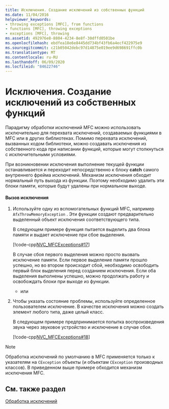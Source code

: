 ```yaml
---
title: Исключения. Создание исключений из собственных функций
ms.date: 11/04/2016
helpviewer_keywords:
- throwing exceptions [MFC], from functions
- functions [MFC], throwing exceptions
- exceptions [MFC], throwing
ms.assetid: 492976e8-8804-4234-8e8f-30dffd0501be
ms.openlocfilehash: ebdfea18e6e8445dd734bf43fb6a4ecf422975e9
ms.sourcegitcommit: c21b05042debc97d14875e019ee9d698691ffc0b
ms.translationtype: MT
ms.contentlocale: ru-RU
ms.lasthandoff: 06/09/2020
ms.locfileid: "84622746"
---
```

# <a name="exceptions-throwing-exceptions-from-your-own-functions"></a>Исключения. Создание исключений из собственных функций

Парадигму обработки исключений MFC можно использовать исключительно для перехвата исключений, создаваемых функциями в MFC или в других библиотеках. Помимо перехвата исключений, вызванных кодом библиотеки, можно создавать исключения из собственного кода при написании функций, которые могут столкнуться с исключительными условиями.

При возникновении исключения выполнение текущей функции останавливается и переходит непосредственно к блоку **catch** самого внутреннего фрейма исключений. Механизм исключения обходит нормальный путь выхода из функции. Поэтому необходимо удалить эти блоки памяти, которые будут удалены при нормальном выходе.

#### <a name="to-throw-an-exception"></a>Вызов исключения

1. Используйте одну из вспомогательных функций MFC, например `AfxThrowMemoryException` . Эти функции создают предварительно выделенный объект исключения соответствующего типа.

   В следующем примере функция пытается выделить два блока памяти и выдает исключение при сбое выделения.

   [!code-cpp[NVC_MFCExceptions#17](codesnippet/cpp/exceptions-throwing-exceptions-from-your-own-functions_1.cpp)]

   В случае сбоя первого выделения можно просто вызвать исключение памяти. Если первое выделение памяти прошло успешно, но во втором происходит сбой, необходимо освободить первый блок выделения перед созданием исключения. Если оба выделения выполнены успешно, можно продолжать работу и освобождать блоки при выходе из функции.

     - или

1. Чтобы указать состояние проблемы, используйте определенное пользователем исключение. В качестве исключения можно создать элемент любого типа, даже целый класс.

   В следующем примере предпринимается попытка воспроизведения звука через звуковое устройство и исключение в случае сбоя.

   [!code-cpp[NVC_MFCExceptions#18](codesnippet/cpp/exceptions-throwing-exceptions-from-your-own-functions_2.cpp)]

> [!NOTE]
> Обработка исключений по умолчанию в MFC применяется только к указателям на `CException` объекты (и объектам `CException` производных классов). В приведенном выше примере обходится механизм исключения MFC.

## <a name="see-also"></a>См. также раздел

[Обработка исключений](exception-handling-in-mfc.md)
